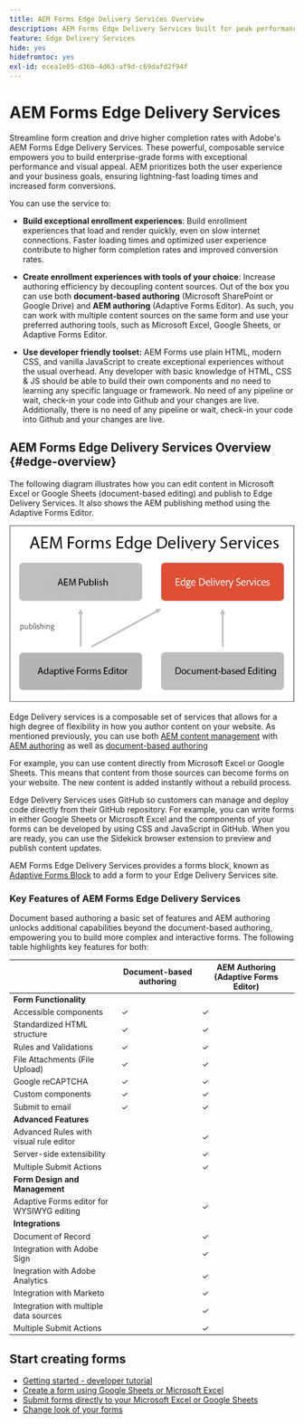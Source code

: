 ```yaml
---
title: AEM Forms Edge Delivery Services Overview
description: AEM Forms Edge Delivery Services built for peak performance, empowering you to envision the future of streamlined data collection and user engagement.
feature: Edge Delivery Services
hide: yes
hidefromtoc: yes
exl-id: ecea1e05-d36b-4d63-af9d-c69dafd2f94f
---
```

# AEM Forms Edge Delivery Services 

Streamline form creation and drive higher completion rates with Adobe's AEM Forms Edge Delivery Services. These powerful, composable service empowers you to build enterprise-grade forms with exceptional performance and visual appeal. AEM prioritizes both the user experience and your business goals, ensuring lightning-fast loading times and increased form conversions.

You can use the service to:

* **Build exceptional enrollment experiences**: Build enrollment experiences that load and render quickly, even on slow internet connections. Faster loading times and optimized user experience contribute to higher form completion rates and improved conversion rates. 

* **Create enrollment experiences with tools of your choice**: Increase authoring efficiency by decoupling content sources. Out of the box you can use both **document-based authoring** (Microsoft SharePoint or Google Drive) and **AEM authoring** (Adaptive Forms Editor). As such, you can work with multiple content sources on the same form and use your preferred authoring tools, such as Microsoft Excel, Google Sheets, or Adaptive Forms Editor.

* **Use developer friendly toolset:** AEM Forms use plain HTML, modern CSS, and vanilla JavaScript to create exceptional experiences without the usual overhead. Any developer with basic knowledge of HTML, CSS & JS should be able to build their own components and no need to learning any specific language or framework. No need of any pipeline or wait, check-in your code into Github and your changes are live. Additionally, there is no need of any pipeline or wait, check-in your code into Github and your changes are live.


## AEM Forms Edge Delivery Services Overview {#edge-overview}

The following diagram illustrates how you can edit content in Microsoft Excel or Google Sheets (document-based editing) and publish to Edge Delivery Services. It also shows the AEM publishing method using the Adaptive Forms Editor.

![Edge Delivery Architecture](/help/edge/assets/AEM-forms-with-EDS-publishing.png)

Edge Delivery services is a composable set of services that allows for a high degree of flexibility in how you author content on your website. As mentioned previously, you can use both [AEM content management](https://experienceleague.adobe.com/docs/experience-manager-cloud-service/content/sites/authoring/getting-started/concepts.html) with [AEM authoring](/help/implementing/universal-editor/introduction.md) as well as [document-based authoring](https://www.aem.live/docs/authoring)

For example, you can use content directly from Microsoft Excel or Google Sheets. This means that content from those sources can become forms on your website. The new content is added instantly without a rebuild process.

Edge Delivery Services uses GitHub so customers can manage and deploy code directly from their GitHub repository. For example, you can write forms in either Google Sheets or Microsoft Excel and the components of your forms can be developed by using CSS and JavaScript in GitHub. When you are ready, you can use the Sidekick browser extension to preview and publish content updates.

AEM Forms Edge Delivery Services provides a forms block, known as [Adaptive Forms Block](/help/edge/docs/forms/create-forms.md) to add a form to your Edge Delivery Services site.  

### Key Features of AEM Forms Edge Delivery Services 

Document based authoring a basic set of features and AEM authoring unlocks additional capabilities beyond the document-based authoring, empowering you to build more complex and interactive forms. The following table highlights key features for both:

<!-- 

>[!BEGINTABS]

>[!TAB Document-based authoring]

Document-based authoring is a versatile option suitable for creating simple forms with essential functionalities. It allows you to integrate various input types like text fields, dropdown menus, and radio buttons, enabling you to collect user data effectively. It offers a basic version of rules to add dynamic behaviour to forms. Key features of Document-based authoring are: 

* **[HTML5-based Form Field components](/help/edge/docs/forms/form-components.md)**: AEM Forms Edge Delivery Services allow you to create user-friendly and interactive forms using form components based on HTML5 [input types](https://developer.mozilla.org/en-US/docs/Web/HTML/Element/input#input_types), <a href="https://developer.mozilla.org/en-US/docs/Web/HTML/Element/textarea">textarea</a>, <a href="https://developer.mozilla.org/en-US/docs/Web/HTML/Element/select">select</a>, and <a href="https://developer.mozilla.org/en-US/docs/Web/HTML/Element/fieldset">fieldset</a>  elements. These components cater to different types of data collection and can be easily customized to fit your specific needs.  

* **Accessibility**: The fields in the form block are accessible. Each label is linked with its respective input element, and IDs are auto-generated for linking. Descriptions associated with fields are linked via the aria-describedby attribute. Keyboard navigation using the standard Tab/Shift + Tab keys is supported.

* **[Styling](/help/edge/docs/forms/style-theme-forms.md)**: Each form field has a fixed HTML structure that can be easily decorated using custom CSS or JavaScript files. Selectors for targeting fields in CSS and JS are provided based on type and name. You can easily create new selectors due to the standradized structure and style your form. 

* **Basic Rules**: Easily create logic that adjusts field visibility, validation, and behavior based on user input or predefined conditions. Rules offer a flexible and intuitive way to add intelligence to your forms, ensuring they adapt seamlessly based on user inputs.

* **Validations**: Before submission, the form is validated, and invalid fields are appropriately marked with error messages displayed to the user. Adaptive Forms Block support all the HTML form validation, supported by modern browsers, and provide additional validation mechanism like validation script, file size, file type, overall file size, and more. 

* **File Uploads**: You can add file attachment capabilities to your forms. Whether you need to gather documents, images, or other files from your users, file upload functionality serves you effortlessly. With custom handling options available, you can tailor the file upload process to suit your specific requirements.

* **reCAPTCHA**: Benefit from seamless integration of Google reCAPTCHA into your forms with our out-of-the-box (OOTB) support. Safeguard your forms against fraudulent activities, spam, and abuse, while maintaining a smooth and uninterrupted user experience. Adaptive Forms Block supports reCaptcha V3 and reCaptcha Enterprise. 

* **Send email notification on form submission**: Eliminate the hassle of manual follow-ups and ensure timely communication with our built-in email automation for form submissions. This integrated solution lets you effortlessly notify relevant parties, including sending form data, whenever someone fills out a form on your website. No need for complex configurations or additional tools – it's ready to use out of the box.

>[!TAB AEM Authoring]

AEM Authoring unlocks additional capabilities beyond the document-based authoring, empowering you to build more complex and interactive forms. In additon to the features of Document-based authoring, AEM authoring offers the following additional features:  

* Advanced Rules: Define logic-based actions within your forms. You can use rules to conditionally show or hide form sections, pre-populate fields based on user input, and perform various validations to ensure data integrity.

* Server-side extensibility: Extend the functionalities of your forms by integrating them with server-side logic. This allows you to perform complex calculations, interact with external systems, and automate specific tasks based on user actions within the form.
* Streamline workflows and data management: Leverage the power of AEM to:
    * Design user-friendly forms using AEM editors.
    * Generate a "Document of Record" for secure and tamper-proof archiving of submitted data.
    * Facilitate e-signing with Adobe Sign for a smooth and secure signing experience.
    * Automate business processes through AEM workflows, triggering actions based on form submissions.
    * Effortlessly integrate with various data sources, enabling seamless data flow and exchange.

>[!ENDTABS]



## Start creating forms

-->

|                                           | Document-based authoring | AEM Authoring (Adaptive Forms Editor) |
| ----------------------------------------- | ------------------------ | ------------------------------------ |
| **Form Functionality**                       |                          |                                      |
| Accessible components                     | &#10003;                 | &#10003;                             |
| Standardized HTML structure               | &#10003;                 | &#10003;                             |
| Rules and Validations                     | &#10003;                 | &#10003;                             |
| File Attachments (File Upload)            | &#10003;                 | &#10003;                             |
| Google reCAPTCHA                          | &#10003;                 | &#10003;                             |
| Custom components                         | &#10003;                 | &#10003;                             |
| Submit to email                           | &#10003;                 | &#10003;                             |
| **Advanced Features**                        |                          |                                      |
| Advanced Rules with visual rule editor    |                          | &#10003;                             |
| Server-side extensibility                 |                          | &#10003;                             |
| Multiple Submit Actions                   |                          | &#10003;                             |
| **Form Design and Management**               |                          |                                      |
| Adaptive Forms editor for WYSIWYG editing |                          | &#10003;                             |
| **Integrations**                              |                          |                                      |
| Document of Record                        |                          | &#10003;                             |
| Integration with Adobe Sign               |                          | &#10003;                             |
| Inegration with Adobe Analytics           |                          | &#10003;                             |
| Integration with Marketo                  |                          | &#10003;                             |
| Integration with multiple data sources    |                          | &#10003;                             |
| Multiple Submit Actions                   |                          | &#10003;                             |


## Start creating forms

* [Getting started - developer tutorial](/help/edge/docs/forms/tutorial.md)
* [Create a form using Google Sheets or Microsoft Excel](/help/edge/docs/forms/create-forms.md)
* [Submit forms directly to your Microsoft Excel or Google Sheets](/help/edge/docs/forms/submit-forms.md)
* [Change look of your forms](/help/edge/docs/forms/style-theme-forms.md)


<!-- 

## Start creating forms

<div>

  <style>
    .card-container {
        width: calc(33.33% - 10px);;
        margin: 5px;
        border: 1px solid #ccc;
        border-radius: 5px;
        padding: 5px;
        box-sizing: border-box;
        transition: background-color 0.3s ease; /* Adding transition effect */
    }
    .card-container:hover {
        background-color: #f0f0f0; /* Changing background color on hover */
    }
</style>

<div style="display: flex; flex-wrap: wrap; justify-content: space-between; margin: -5px;">
    <div class="card-container">
        <a href="/help/edge/docs/forms/create-forms.md">
            <img src="/help/edge/assets/smock_devices_18_n.svg" alt="Create a form using eds forms" style="border-radius: 5px;"> </b>
            <br><b style="margin-top: 5px;">Create a form using Google Sheets or Microsoft Excel</b>
        </a>
        <p>Create forms that load and render quickly and automatically reflows on mobile devices.</p>
    </div>
    <div class="card-container">
        <a href="/help/edge/docs/forms/create-forms.md#manually-configure-a-spreadsheet-to-accept-data">   
            <img src="/help/edge/assets/smock_platformdatamapping_18_n.svg" alt="Submit form" alt="Use Form Fragments in an EDS Form" style="border-radius: 5px;"> </b>
            <br><b style="margin-top: 5px;">Submit form to spreadsheet</b>
        </a>
        <p>Submit forms directly to your Microsoft Excel or Google Sheets.</p>
    </div>
     <div class="card-container">
        <a href="/help/edge/docs/forms/style-theme-forms.md">
            <img src="/help/edge/assets/smock_imageautomode_18_N.svg" alt="Apply styles or themes to an eds form" style="border-radius: 5px;"> </b>
            <br><b style="margin-top: 5px;">Customize a theme</b>
        </a>
        <p>Create a consistent brand image by applying the same theme across forms.</p>
    </div>
      <div class="card-container">
        <a href="/help/edge/docs/forms/validate-forms.md">
            <img src="/help/edge/assets/smock_condition_18_n.svg" alt="Add validations to form fields" style="border-radius: 5px;"> </b>
            <br><b style="margin-top: 5px;">Apply field validations</b>
        </a>
        <p>Reduce errors and frustration by checking form inputs for proper formatting.</p>
    </div> 
            <div class="card-container">
        <a href="/help/edge/docs/forms/rules-forms.md">
            <img src="/help/edge/assets/smock_documentfragment_18_n.svg" alt="Use rules to add dynamic behaviour to a form" style="border-radius: 5px;"> </b>
            <br><b style="margin-top: 5px;">Use rules to add dynamic behaviour to a form</b>
        </a>
        <p>Reuse preconfigured fragments across multiple forms.</p>
    </div>
    <div class="card-container">
        <a href="/help/edge/docs/forms/translate-forms.md">  
            <img src="/help/edge/assets/smock_abc_18_n.svg" alt="Translate an EDS Form" style="border-radius: 5px;"> </b>
            <br><b style="margin-top: 5px;">Translate a form</b>
        </a>
        <p>Extend the reach of your forms while keeping costs in check.</p>
    </div>
    <div class="card-container">
        <a href="/help/edge/docs/forms/repeatable-forms.md">  
            <img src="/help/edge/assets/smock_addto_18_n.svg" alt="Add repeatable sections to an EDS Form" style="border-radius: 5px;"> </b>
            <br><b style="margin-top: 5px;">Add repeatable sections</b>
        </a>
        <p>Effortlessly create and add repeatable sections to a form.</p>
    </div>
    <div class="card-container">
        <a href="/help/edge/docs/forms/custom-components-forms.md"> 
            <img src="/help/edge/assets/smock_userdeveloper_18_n.svg" alt="Create custom forms components using standard JavaScript and CSS"  style="border-radius: 5px;"> </b>
            <br><b style="margin-top: 5px;">Create custom components</b>
        </a>
        <p>Use standard JavaScript and CSS to create components and themes.</p>
    </div>
    <div class="card-container">
        <a href="/help/edge/docs/forms/recaptacha-forms.md">  
            <img src="/help//edge/assets/smock_keyclock_18_n.svg" alt="Use reCAPTCHA in an EDS Form" style="border-radius: 5px;"> </b>
            <br><b style="margin-top: 5px;">Use reCAPTCHA</b>
        </a>
        <p>Use OOTB reCAPTCHA integration for robust spam and bot protection.</p>
    </div>


</div>


</br>


--> 